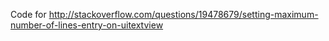 Code for http://stackoverflow.com/questions/19478679/setting-maximum-number-of-lines-entry-on-uitextview
